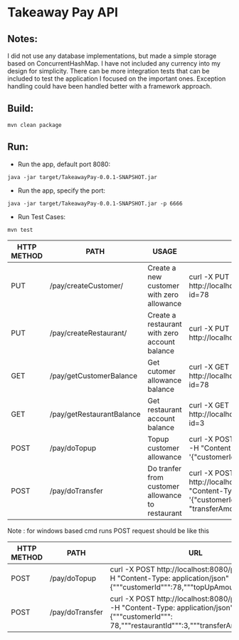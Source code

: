 # Takeaway Pay API

## Notes:
I did not use any database implementations, but made a simple storage based on ConcurrentHashMap. 
I have not included any currency into my design for simplicity.
There can be more integration tests that can be included to test the application I focused on the important ones.
Exception handling could have been handled better with a framework approach.

## Build:
```
mvn clean package
```

## Run:
- Run the app, default port 8080:
```
java -jar target/TakeawayPay-0.0.1-SNAPSHOT.jar
```

- Run the app, specify the port:
```
java -jar target/TakeawayPay-0.0.1-SNAPSHOT.jar -p 6666
```

- Run Test Cases:
```
mvn test
```

| HTTP METHOD | PATH                     | USAGE                                            | URL                                                                                                                                                     |
|-------------|--------------------------|--------------------------------------------------|---------------------------------------------------------------------------------------------------------------------------------------------------------|
| PUT         | /pay/createCustomer/     | Create a new customer with zero allowance        | curl -X PUT http://localhost:8080/pay/createCustomer?id=78                                                                                              | 
| PUT         | /pay/createRestaurant/   | Create a restaurant with zero account balance    | curl -X PUT http://localhost:8080/pay/createRestaurant?id=3                                                                                             | 
| GET         | /pay/getCustomerBalance  | Get cutomer allowance balance                    | curl -X GET http://localhost:8080/pay/getCustomerBalance?id=78                                                                                          | 
| GET        | /pay/getRestaurantBalance | Get restaurant account balance                   | curl -X GET http://localhost:8080/pay/getRestaurantBalance?id=3                                                                                         | 
| POST        | /pay/doTopup             | Topup customer allowance                         | curl -X POST http://localhost:8080/pay/doTopup -H "Content-Type: application/json" -d '{"customerId": 78, "topUpAmount": 20.0}'                         | 
| POST        | /pay/doTransfer          | Do tranfer from customer allowance to restaurant | curl -X POST http://localhost:8080/pay/doTransfer -H "Content-Type: application/json" -d '{"customerId": 78, "restaurantId": 3, "transferAmount": 8.0}' | 

Note : for windows based cmd runs POST request should be like this

| HTTP METHOD | PATH            | URL                                                                                                                                                |
|-------------|-----------------|----------------------------------------------------------------------------------------------------------------------------------------------------|
| POST        | /pay/doTopup    | curl -X POST http://localhost:8080/pay/doTopup -H "Content-Type: application/json" -d "{"""customerId""":78,"""topUpAmount""":20.0}"               | 
| POST        | /pay/doTransfer | curl -X POST http://localhost:8080/pay/doTransfer -H "Content-Type: application/json" -d "{"""customerId""": 78,"""restaurantId""":3,"""transferAmount""":8.0}" | 
